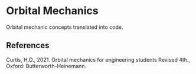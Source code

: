 # Orbital Mechanics

Orbital mechanic concepts translated into code.



## References

Curtis, H.D., 2021. Orbital mechanics for engineering students Revised 4th., Oxford: Butterworth-Heinemann.
